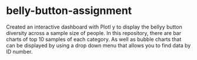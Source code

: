 # belly-button-assignment

Created an interactive dashboard with Plotl y to display the bellyy button diversity across a sample size of people. In this repository, there are bar charts of top 10 samples of each category.
As well as bubble charts that can be displayed by using a drop down menu that allows you to find data by ID number.
